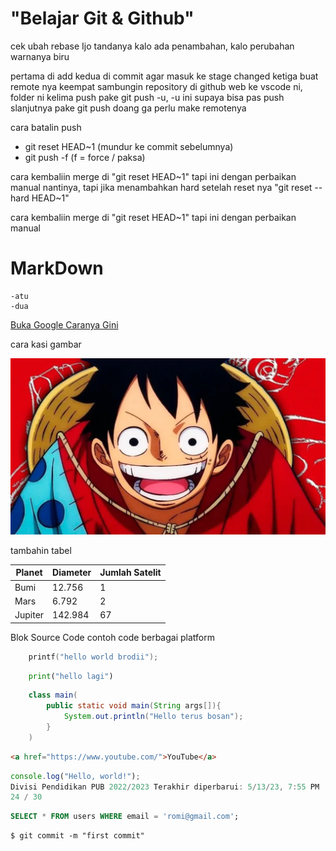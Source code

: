 # "Belajar Git & Github"
 cek ubah rebase
Ijo tandanya kalo ada penambahan, kalo perubahan warnanya biru

pertama di add
kedua di commit agar masuk ke stage changed
ketiga buat remote nya
keempat sambungin repository di github web ke vscode ni, folder ni
kelima push pake git push -u, -u ini supaya bisa pas push slanjutnya pake git push doang ga perlu make remotenya

cara batalin push
- git reset HEAD~1 (mundur ke commit sebelumnya)
- git push -f (f = force / paksa)

cara kembaliin merge di "git reset HEAD~1" tapi ini dengan perbaikan manual nantinya,
 tapi jika menambahkan hard setelah reset nya "git reset --hard HEAD~1"


cara kembaliin merge di "git reset HEAD~1" tapi ini dengan perbaikan manual
# MarkDown
    -atu
    -dua

[Buka Google Caranya Gini](https://www.google.com)

cara kasi gambar

![One Piece](one_piece.jpg)

tambahin tabel

| Planet | Diameter | Jumlah Satelit |
| ------- | -------- | -------------- |
| Bumi | 12.756 | 1 |
| Mars | 6.792 | 2 |
| Jupiter | 142.984 | 67 |

Blok Source Code 
contoh code berbagai platform

```c
    printf("hello world brodii");
```

```python
    print("hello lagi")
```

```java
    class main(
        public static void main(String args[]){
            System.out.println("Hello terus bosan");
        }
    )
```

```html
<a href="https://www.youtube.com/">YouTube</a>
```

```js
console.log("Hello, world!");
Divisi Pendidikan PUB 2022/2023 Terakhir diperbarui: 5/13/23, 7:55 PM
24 / 30
```

```sql
SELECT * FROM users WHERE email = 'romi@gmail.com';
```

```shell
$ git commit -m "first commit"
```